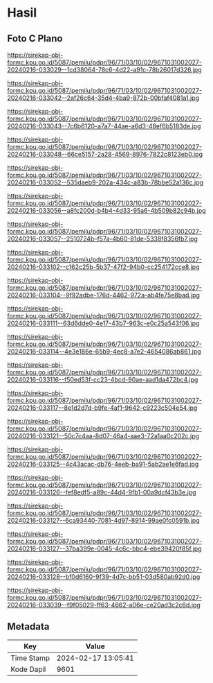 # Hasil

## Foto C Plano

https://sirekap-obj-formc.kpu.go.id/5087/pemilu/pdpr/96/71/03/10/02/9671031002027-20240216-033029--1cd38064-78c6-4d22-a91c-78b26017d326.jpg

https://sirekap-obj-formc.kpu.go.id/5087/pemilu/pdpr/96/71/03/10/02/9671031002027-20240216-033042--2af26c64-35d4-4ba9-872b-00bfaf4081a1.jpg

https://sirekap-obj-formc.kpu.go.id/5087/pemilu/pdpr/96/71/03/10/02/9671031002027-20240216-033043--7c6b6120-a7a7-44ae-a6d3-48ef6b5183de.jpg

https://sirekap-obj-formc.kpu.go.id/5087/pemilu/pdpr/96/71/03/10/02/9671031002027-20240216-033048--66ce5157-2a28-4569-8976-7822c8123eb0.jpg

https://sirekap-obj-formc.kpu.go.id/5087/pemilu/pdpr/96/71/03/10/02/9671031002027-20240216-033052--535daeb9-202a-434c-a83b-78bbe52a136c.jpg

https://sirekap-obj-formc.kpu.go.id/5087/pemilu/pdpr/96/71/03/10/02/9671031002027-20240216-033056--a8fc200d-b4b4-4d33-95a6-4b509b82c94b.jpg

https://sirekap-obj-formc.kpu.go.id/5087/pemilu/pdpr/96/71/03/10/02/9671031002027-20240216-033057--2510724b-f57a-4b60-81de-5338f8356fb7.jpg

https://sirekap-obj-formc.kpu.go.id/5087/pemilu/pdpr/96/71/03/10/02/9671031002027-20240216-033102--c162c25b-5b37-47f2-94b0-cc254172cce8.jpg

https://sirekap-obj-formc.kpu.go.id/5087/pemilu/pdpr/96/71/03/10/02/9671031002027-20240216-033104--9f92adbe-176d-4462-972a-ab4fe75e8bad.jpg

https://sirekap-obj-formc.kpu.go.id/5087/pemilu/pdpr/96/71/03/10/02/9671031002027-20240216-033111--63d6dde0-4e17-43b7-963c-e0c25a543f06.jpg

https://sirekap-obj-formc.kpu.go.id/5087/pemilu/pdpr/96/71/03/10/02/9671031002027-20240216-033114--4e3e186e-65b9-4ec8-a7e2-4654086ab861.jpg

https://sirekap-obj-formc.kpu.go.id/5087/pemilu/pdpr/96/71/03/10/02/9671031002027-20240216-033116--f50ed53f-cc23-4bcd-90ae-aad1da472bc4.jpg

https://sirekap-obj-formc.kpu.go.id/5087/pemilu/pdpr/96/71/03/10/02/9671031002027-20240216-033117--8e1d2d7d-b9fe-4af1-9642-c9223c504e54.jpg

https://sirekap-obj-formc.kpu.go.id/5087/pemilu/pdpr/96/71/03/10/02/9671031002027-20240216-033121--50c7c4aa-8d07-46a4-aae3-72a1aa0c202c.jpg

https://sirekap-obj-formc.kpu.go.id/5087/pemilu/pdpr/96/71/03/10/02/9671031002027-20240216-033125--4c43acac-db76-4eeb-ba91-5ab2ae1e6fad.jpg

https://sirekap-obj-formc.kpu.go.id/5087/pemilu/pdpr/96/71/03/10/02/9671031002027-20240216-033126--fef8edf5-a89c-44d4-9fb1-00a9dcf43b3e.jpg

https://sirekap-obj-formc.kpu.go.id/5087/pemilu/pdpr/96/71/03/10/02/9671031002027-20240216-033127--6ca93440-7081-4d97-8914-99ae0fc0591b.jpg

https://sirekap-obj-formc.kpu.go.id/5087/pemilu/pdpr/96/71/03/10/02/9671031002027-20240216-033127--37ba399e-0045-4c6c-bbc4-ebe39420f85f.jpg

https://sirekap-obj-formc.kpu.go.id/5087/pemilu/pdpr/96/71/03/10/02/9671031002027-20240216-033128--bf0d6160-9f39-4d7c-bb51-03d580ab92d0.jpg

https://sirekap-obj-formc.kpu.go.id/5087/pemilu/pdpr/96/71/03/10/02/9671031002027-20240216-033039--f9f05029-ff63-4662-a06e-ce20ad3c2c6d.jpg


## Metadata

| Key        | Value               |
| ---------- | ------------------- |
| Time Stamp | 2024-02-17 13:05:41 |
| Kode Dapil | 9601                |



